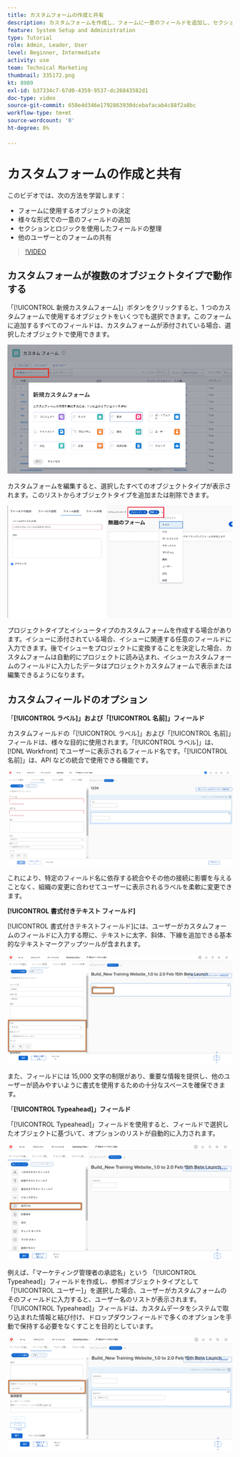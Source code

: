 ```yaml
---
title: カスタムフォームの作成と共有
description: カスタムフォームを作成し、フォームに一意のフィールドを追加し、セクションとロジックを使用してフィールドを整理し、フォームをユーザーと共有する方法について説明します。
feature: System Setup and Administration
type: Tutorial
role: Admin, Leader, User
level: Beginner, Intermediate
activity: use
team: Technical Marketing
thumbnail: 335172.png
kt: 8909
exl-id: b37334c7-67d0-4359-9537-dc26843582d1
doc-type: video
source-git-commit: 650e4d346e1792863930dcebafacab4c88f2a8bc
workflow-type: tm+mt
source-wordcount: '0'
ht-degree: 0%

---
```


# カスタムフォームの作成と共有

このビデオでは、次の方法を学習します：

* フォームに使用するオブジェクトの決定
* 様々な形式での一意のフィールドの追加
* セクションとロジックを使用したフィールドの整理
* 他のユーザーとのフォームの共有

>[!VIDEO](https://video.tv.adobe.com/v/335172/?quality=12&learn=on)

## カスタムフォームが複数のオブジェクトタイプで動作する

「[!UICONTROL 新規カスタムフォーム]」ボタンをクリックすると、1 つのカスタムフォームで使用するオブジェクトをいくつでも選択できます。このフォームに追加するすべてのフィールドは、カスタムフォームが添付されている場合、選択したオブジェクトで使用できます。

![「[!UICONTROL 新規カスタムフォーム]」オブジェクトオプションを表示するカスタムフォームウィンドウ](assets/create-custom-form.png)

カスタムフォームを編集すると、選択したすべてのオブジェクトタイプが表示されます。このリストからオブジェクトタイプを追加または削除できます。

![フォーム編集中に選択したオブジェクトタイプを表示するカスタムフォームウィンドウ](assets/edit-custom-form.png)

プロジェクトタイプとイシュータイプのカスタムフォームを作成する場合があります。イシューに添付されている場合、イシューに関連する任意のフィールドに入力できます。後でイシューをプロジェクトに変換することを決定した場合、カスタムフォームは自動的にプロジェクトに読み込まれ、イシューカスタムフォームのフィールドに入力したデータはプロジェクトカスタムフォームで表示または編集できるようになります。

## カスタムフィールドのオプション

「**[!UICONTROL ラベル]」および「[!UICONTROL 名前]」フィールド**

カスタムフィールドの「[!UICONTROL ラベル]」および「[!UICONTROL 名前]」フィールドは、様々な目的に使用されます。「[!UICONTROL ラベル]」は、[!DNL Workfront] でユーザーに表示されるフィールド名です。「[!UICONTROL 名前]」は、API などの統合で使用できる機能です。

![「[!UICONTROL ラベル]」および「[!UICONTROL 名前]」フィールドを表示するカスタムフォームウィンドウ](assets/custom-forms-field-label-and-name.png)

これにより、特定のフィールド名に依存する統合やその他の接続に影響を与えることなく、組織の変更に合わせてユーザーに表示されるラベルを柔軟に変更できます。

**[!UICONTROL 書式付きテキスト フィールド]**

[!UICONTROL 書式付きテキストフィールド]には、ユーザーがカスタムフォームのフィールドに入力する際に、テキストに太字、斜体、下線を追加できる基本的なテキストマークアップツールが含まれます。

![「[!UICONTROL 書式付きテキストフィールド]」オプションを表示するカスタムフォームウィンドウ](assets/custom-forms-text-field-with-formatting.png)

また、フィールドには 15,000 文字の制限があり、重要な情報を提供し、他のユーザーが読みやすいように書式を使用するための十分なスペースを確保できます。

「**[!UICONTROL Typeahead]」フィールド**

「[!UICONTROL Typeahead]」フィールドを使用すると、フィールドで選択したオブジェクトに基づいて、オプションのリストが自動的に入力されます。

![「[!UICONTROL Typeahead]」フィールドオプションを表示するカスタムフォームウィンドウ](assets/custom-forms-typeahead-1.png)

例えば、「マーケティング管理者の承認名」という 「[!UICONTROL Typeahead]」フィールドを作成し、参照オブジェクトタイプとして「[!UICONTROL ユーザー]」を選択した場合、ユーザーがカスタムフォームのそのフィールドに入力すると、ユーザー名のリストが表示されます。「[!UICONTROL Typeahead]」フィールドは、カスタムデータをシステムで取り込まれた情報と結び付け、ドロップダウンフィールドで多くのオプションを手動で保持する必要をなくすことを目的としています。

![[!UICONTROL Typeahead] ドロップダウンメニューを表示するカスタムフォームウィンドウ](assets/custom-forms-typeahead-2.png)
